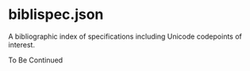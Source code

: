 # biblispec.json

A bibliographic index of specifications including Unicode codepoints of interest.

To Be Continued
